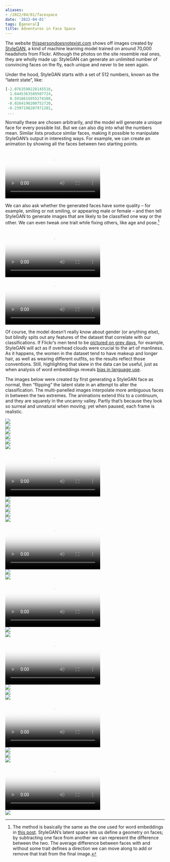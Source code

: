 ```yaml
---
aliases:
- /2022/04/01/facespace
date: '2022-04-01'
tags: [general]
title: Adventures in Face Space
---
```


The website [thispersondoesnotexist.com](https://thispersondoesnotexist.com) shows off images created by [StyleGAN](https://github.com/NVlabs/stylegan2-ada-pytorch), a kind of machine learning model trained on around 70,000 headshots from Flickr. Although the photos on the site resemble real ones, they are wholly made up: StyleGAN can generate an unlimited number of convincing faces on the fly, each unique and never to be seen again.

Under the hood, StyleGAN starts with a set of 512 numbers, known as the “latent state”, like:

```julia
[-2.0763590228145516,
  1.6445363589507724,
  0.5918615055274108,
 -0.0264190200752720,
 -0.2397198207971201,
 ...
```

Normally these are chosen arbitrarily, and the model will generate a unique face for every possible list. But we can also dig into what the numbers mean. Similar lists produce similar faces, making it possible to manipulate StyleGAN’s output in interesting ways. For example, we can create an animation by showing all the faces between two starting points.

<div class="fill">
<video controls loop=true playsinline=true poster="/assets/facespace/tween00-preview.jpg">
<source src="/assets/facespace/tween00.webm"
        type="video/webm" />
<source src="/assets/facespace/tween00.mp4"
        type="video/mp4" />
</video>
</div>

We can also ask whether the generated faces have some quality – for example, smiling or not smiling, or appearing male or female – and then tell StyleGAN to generate images that are likely to be classified one way or the other. We can even tweak one trait while fixing others, like age and pose.[^1]

<div class="fill">
<video controls loop=true playsinline=true poster="/assets/facespace/tween01-preview.jpg">
<source src="/assets/facespace/tween01.webm"
        type="video/webm" />
<source src="/assets/facespace/tween01.mp4"
        type="video/mp4" />
</video>
</div>

<div class="fill">
<video controls loop=true playsinline=true poster="/assets/facespace/tween02-preview.jpg">
<source src="/assets/facespace/tween02.webm"
        type="video/webm" />
<source src="/assets/facespace/tween02.mp4"
        type="video/mp4" />
</video>
</div>

Of course, the model doesn’t really know about gender (or anything else), but blindly spits out any features of the dataset that correlate with our classifications. If Flickr’s men tend to be [pictured on grey days](https://www.jefftk.com/p/detecting-tanks), for example, StyleGAN will act as if overhead clouds were crucial to the art of manliness. As it happens, the women in the dataset tend to have makeup and longer hair, as well as wearing different outfits, so the results reflect those conventions. Still, highlighting that skew in the data can be useful, just as when analysis of word embeddings reveals [bias in language use](https://dl.acm.org/doi/10.1145/3351095.3372843).

The images below were created by first generating a StyleGAN face as normal, then “flipping” the latent state in an attempt to alter the classification. The multi-panelled images interpolate more ambiguous faces in between the two extremes. The animations extend this to a continuum, and they are squarely in the uncanny valley. Partly that’s because they look so surreal and unnatural when moving; yet when paused, each frame is realistic.

<div class="fill">
<a href="/assets/facespace/panel02.jpg" target=_blank class="img">
<img src="/assets/facespace/panel02small.jpg">
</a>
</div>

<div class="fill">
<a href="/assets/facespace/panel01.jpg" target=_blank class="img">
<img src="/assets/facespace/panel01small.jpg">
</a>
</div>

<div class="fill">
<a href="/assets/facespace/panel03.jpg" target=_blank class="img">
<img src="/assets/facespace/panel03small.jpg">
</a>
</div>

<div class="fill">
<a href="/assets/facespace/panel05.jpg" target=_blank class="img">
<img src="/assets/facespace/panel05small.jpg">
</a>
</div>

<div class="fill">
<a href="/assets/facespace/panel23.jpg" target=_blank class="img">
<img src="/assets/facespace/panel23small.jpg">
</a>
</div>

<div class="fill">
<a href="/assets/facespace/panel24.jpg" target=_blank class="img">
<img src="/assets/facespace/panel24small.jpg">
</a>
</div>

<div class="fill">
<video controls loop=true playsinline=true poster="/assets/facespace/tween03-preview.jpg">
<source src="/assets/facespace/tween03.webm"
        type="video/webm" />
<source src="/assets/facespace/tween03.mp4"
        type="video/mp4" />
</video>
</div>

<div class="fill">
<a href="/assets/facespace/panel17.jpg" target=_blank class="img">
<img src="/assets/facespace/panel17small.jpg">
</a>
</div>

<div class="fill">
<a href="/assets/facespace/panel06.jpg" target=_blank class="img">
<img src="/assets/facespace/panel06small.jpg">
</a>
</div>

<div class="fill">
<a href="/assets/facespace/panel07.jpg" target=_blank class="img">
<img src="/assets/facespace/panel07small.jpg">
</a>
</div>

<div class="fill">
<a href="/assets/facespace/panel08.jpg" target=_blank class="img">
<img src="/assets/facespace/panel08small.jpg">
</a>
</div>

<div class="fill">
<a href="/assets/facespace/panel19.jpg" target=_blank class="img">
<img src="/assets/facespace/panel19small.jpg">
</a>
</div>

<div class="fill">
<video controls loop=true playsinline=true poster="/assets/facespace/tween06-preview.jpg">
<source src="/assets/facespace/tween06.webm"
        type="video/webm" />
<source src="/assets/facespace/tween06.mp4"
        type="video/mp4" />
</video>
</div>

<div class="fill">
<a href="/assets/facespace/panel10.jpg" target=_blank class="img">
<img src="/assets/facespace/panel10small.jpg">
</a>
</div>

<div class="fill">
<a href="/assets/facespace/panel11.jpg" target=_blank class="img">
<img src="/assets/facespace/panel11small.jpg">
</a>
</div>

<div class="fill">
<video controls loop=true playsinline=true poster="/assets/facespace/tween05-preview.jpg">
<source src="/assets/facespace/tween05.webm"
        type="video/webm" />
<source src="/assets/facespace/tween05.mp4"
        type="video/mp4" />
</video>
</div>

<div class="fill">
<a href="/assets/facespace/panel21.jpg" target=_blank class="img">
<img src="/assets/facespace/panel21small.jpg">
</a>
</div>

<div class="fill">
<a href="/assets/facespace/panel12.jpg" target=_blank class="img">
<img src="/assets/facespace/panel12small.jpg">
</a>
</div>

<div class="fill">
<video controls loop=true playsinline=true poster="/assets/facespace/tween08-preview.jpg">
<source src="/assets/facespace/tween08.webm"
        type="video/webm" />
<source src="/assets/facespace/tween08.mp4"
        type="video/mp4" />
</video>
</div>

<div class="fill">
<a href="/assets/facespace/panel14.jpg" target=_blank class="img">
<img src="/assets/facespace/panel14small.jpg">
</a>
</div>

<div class="fill">
<a href="/assets/facespace/panel15.jpg" target=_blank class="img">
<img src="/assets/facespace/panel15small.jpg">
</a>
</div>

<div class="fill">
<a href="/assets/facespace/panel09.jpg" target=_blank class="img">
<img src="/assets/facespace/panel09small.jpg">
</a>
</div>

<div class="fill">
<video controls loop=true playsinline=true poster="/assets/facespace/tween07-preview.jpg">
<source src="/assets/facespace/tween07.webm"
        type="video/webm" />
<source src="/assets/facespace/tween07.mp4"
        type="video/mp4" />
</video>
</div>

<div class="fill">
<a href="/assets/facespace/panel04.jpg" target=_blank class="img">
<img src="/assets/facespace/panel04small.jpg">
</a>
</div>

<div class="fill">
<a href="/assets/facespace/panel18.jpg" target=_blank class="img">
<img src="/assets/facespace/panel18small.jpg">
</a>
</div>

<div class="fill">
<a href="/assets/facespace/panel20.jpg" target=_blank class="img">
<img src="/assets/facespace/panel20small.jpg">
</a>
</div>

<div class="fill">
<video controls loop=true playsinline=true poster="/assets/facespace/tween04-preview.jpg">
<source src="/assets/facespace/tween04.webm"
        type="video/webm" />
<source src="/assets/facespace/tween04.mp4"
        type="video/mp4" />
</video>
</div>

<div class="fill">
<a href="/assets/facespace/panel22.jpg" target=_blank class="img">
<img src="/assets/facespace/panel22small.jpg">
</a>
</div>

[^1]:
     The method is basically the same as the one used for word embeddings in [this post](/2021/03/23/colours.html). StyleGAN’s latent space lets us define a geometry on faces; by subtracting one face from another we can represent the difference between the two. The average difference between faces with and without some trait defines a direction we can move along to add or remove that trait from the final image.
